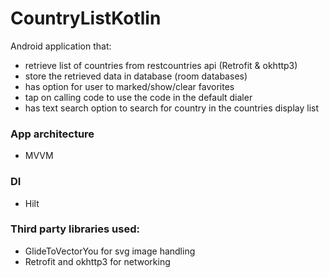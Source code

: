 # CountryListKotlin

Android application that:
- retrieve list of countries from restcountries api (Retrofit & okhttp3)
- store the retrieved data in database (room databases)
- has option for user to marked/show/clear favorites
- tap on calling code to use the code in the default dialer
- has text search option to search for country in the countries display list

### App architecture
- MVVM
 
### DI
- Hilt

### Third party libraries used:
- GlideToVectorYou for svg image handling
- Retrofit and okhttp3 for networking


